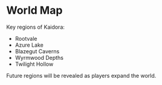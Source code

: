 # World Map

Key regions of Kaidora:
- Rootvale
- Azure Lake
- Blazegut Caverns
- Wyrmwood Depths
- Twilight Hollow

Future regions will be revealed as players expand the world.